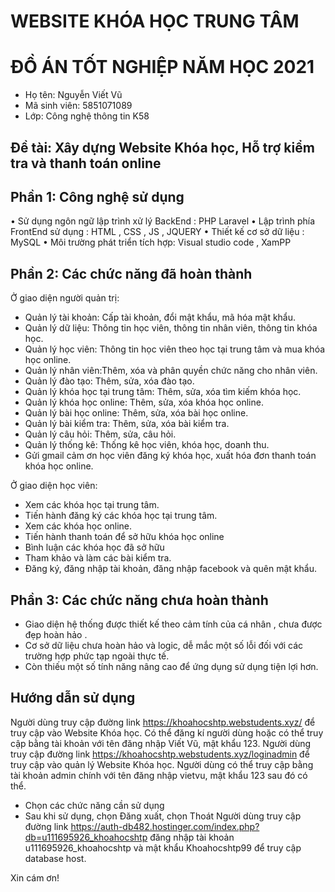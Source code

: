 # WEBSITE KHÓA HỌC TRUNG TÂM 
# ĐỒ ÁN TỐT NGHIỆP NĂM HỌC 2021
- Họ tên: Nguyễn Viết Vũ
- Mã sinh viên: 5851071089
- Lớp: Công nghệ thông tin K58
## Đề tài: Xây dựng Website Khóa học, Hỗ trợ kiểm tra và thanh toán online
## Phần 1: Công nghệ sử dụng
•	Sử dụng ngôn ngữ lập trình xử lý BackEnd : PHP Laravel
•	Lập trình phía FrontEnd sử dụng : HTML , CSS , JS , JQUERY
•	Thiết kế cơ sở dữ liệu : MySQL
•	Môi trường phát triển tích hợp: Visual studio code , XamPP
## Phần 2: Các chức năng đã hoàn thành
Ở giao diện người quản trị:

- Quản lý tài khoản: Cấp tài khoản, đổi mật khẩu, mã hóa mật khẩu.
- Quản lý dữ liệu: Thông tin học viên, thông tin nhân viên, thông tin khóa học.
- Quản lý học viên: Thông tin học viên theo học tại trung tâm và mua khóa học online.
- Quản lý nhân viên:Thêm, xóa và phân quyền chức năng cho nhân viên.
- Quản lý đào tạo: Thêm, sửa, xóa đào tạo.
- Quản lý khóa học tại trung tâm: Thêm, sửa, xóa tìm kiếm khóa học.
- Quản lý khóa học online: Thêm, sửa, xóa khóa học online.
- Quản lý bài học online: Thêm, sửa, xóa bài học online.
- Quản lý bài kiểm tra: Thêm, sửa, xóa bài kiểm tra.
- Quản lý câu hỏi: Thêm, sửa, câu hỏi.
- Quản lý thống kê: Thống kê học viên, khóa học, doanh thu.
- Gửi gmail cảm ơn học viên đăng ký khóa học, xuất hóa đơn thanh toán khóa học online.

Ở giao diện học viên:
- Xem các khóa học tại trung tâm.
- Tiến hành đăng ký các khóa học tại trung tâm.
- Xem các khóa học online.
- Tiến hành thanh toán để sở hữu khóa học online
- Bình luận các khóa học đã sở hữu
- Tham khảo và làm các bài kiểm tra.
- Đăng ký, đăng nhập tài khoản, đăng nhập facebook và quên mật khẩu.
## Phần 3: Các chức năng chưa hoàn thành
- Giao diện hệ thống được thiết kế theo cảm tính của cá nhân , chưa được đẹp hoàn hảo .
- Cơ sở dữ liệu chưa hoàn hảo và logic, dễ mắc một số lỗi đối với các trường hợp phức tạp ngoài thực tế.
- Còn thiếu một số tính năng nâng cao để ứng dụng sử dụng tiện lợi hơn.
## Hướng dẫn sử dụng
Người dùng truy cập đường link https://khoahocshtp.webstudents.xyz/ để truy
cập vào Website Khóa học. Có thể đăng kí người dùng hoặc có thể truy cập bằng tài khoản với tên đăng nhập Viết Vũ, mật khẩu 123.
Người dùng truy cập đường link https://khoahocshtp.webstudents.xyz/loginadmin để truy cập vào quản lý Website Khóa học. Người dùng có thể truy cập bằng tài khoản admin chính với tên đăng nhập vietvu, mật khẩu 123 sau đó có thể.
- Chọn các chức năng cần sử dụng
- Sau khi sử dụng, chọn Đăng xuất, chọn Thoát
Người dùng truy cập đường link https://auth-db482.hostinger.com/index.php?db=u111695926_khoahocshtp đăng nhập tài khoản u111695926_khoahocshtp và mật khẩu Khoahocshtp99 để truy cập database host.

Xin cám ơn!
